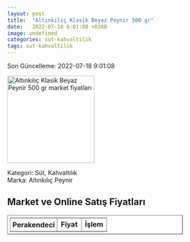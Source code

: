 ```yaml
---
layout: post
title:  "Altınkılıç Klasik Beyaz Peynir 500 gr"
date:   2022-07-18 6:01:08 +0300
image: undefined
categories: sut-kahvaltilik
tags: sut-kahvaltilik
---
```


Son Güncelleme: 2022-07-18 9:01:08

<img src="undefined" width="200" alt="Altınkılıç Klasik Beyaz Peynir 500 gr market fiyatları" />

Kategori: Süt, Kahvaltılık
<br />
Marka: Altınkılıç Peynir

<h2>Market ve Online Satış Fiyatları</h2>

<table border="1" style="padding: 5px;width:80%;">
  <tr>
    <td style="padding: 5px;"><strong>Perakendeci</strong></td>
    <td><strong>Fiyat</strong></td>
    <td><strong>İşlem</strong></td>
  </tr>
  
</table>
